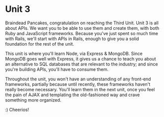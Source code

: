 # Unit 3

Braindead Pancakes, congratulation on reaching the Third Unit. Unit 3 is all about APIs. We want you to be able to use them and create them, with both Ruby and JavaScript frameworks. Because you've just spent so much time with Rails, we'll start with APIs in Rails, enough to give you a solid foundation for the rest of the unit.

This unit is where you'll learn Node, via Express & MongoDB. Since MongoDB goes well with Express, it gives us a chance to teach you about an alternative to SQL databases that are relevant to the industry; and since you're building APIs, you'll have to consume them. 

Throughout the unit, you won't have an understanding of any front-end frameworks, partially because until recently, these frameworks haven't really become necessary. You'll learn them in the next unit, once you feel the pain of AJAX and templating the old-fashioned way and crave something more organized. 

:) Cheerios!